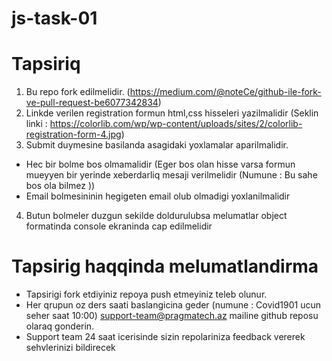 # js-task-01

# Tapsiriq
1. Bu repo fork edilmelidir. (https://medium.com/@noteCe/github-ile-fork-ve-pull-request-be6077342834)
2. Linkde verilen registration formun html,css hisseleri yazilmalidir  (Seklin linki : https://colorlib.com/wp/wp-content/uploads/sites/2/colorlib-registration-form-4.jpg)
3. Submit duymesine basilanda asagidaki yoxlamalar aparilmalidir.
  - Hec bir bolme bos olmamalidir (Eger bos olan hisse varsa formun mueyyen bir yerinde xeberdarliq mesaji verilmelidir (Numune : Bu sahe bos ola bilmez ))
  - Email bolmesininin hegigeten email olub olmadigi yoxlanilmalidir
4. Butun bolmeler duzgun sekilde doldurulubsa melumatlar object formatinda console ekraninda cap edilmelidir 

# Tapsirig haqqinda melumatlandirma
 - Tapsirigi fork etdiyiniz repoya push etmeyiniz teleb olunur.
 - Her qrupun oz ders saati baslangicina geder (numune : Covid1901 ucun seher saat 10:00) support-team@pragmatech.az mailine github reposu olaraq gonderin.
 - Support team 24 saat icerisinde sizin repolariniza feedback vererek sehvlerinizi bildirecek
